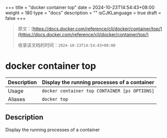 +++
title = "docker container top"
date = 2024-10-23T14:54:43+08:00
weight = 180
type = "docs"
description = ""
isCJKLanguage = true
draft = false
+++

> 原文：[https://docs.docker.com/reference/cli/docker/container/top/](https://docs.docker.com/reference/cli/docker/container/top/)
>
> 收录该文档的时间：`2024-10-23T14:54:43+08:00`

# docker container top

| Description | Display the running processes of a container  |
| :---------- | --------------------------------------------- |
| Usage       | `docker container top CONTAINER [ps OPTIONS]` |
| Aliases     | `docker top`                                  |

## Description

Display the running processes of a container
